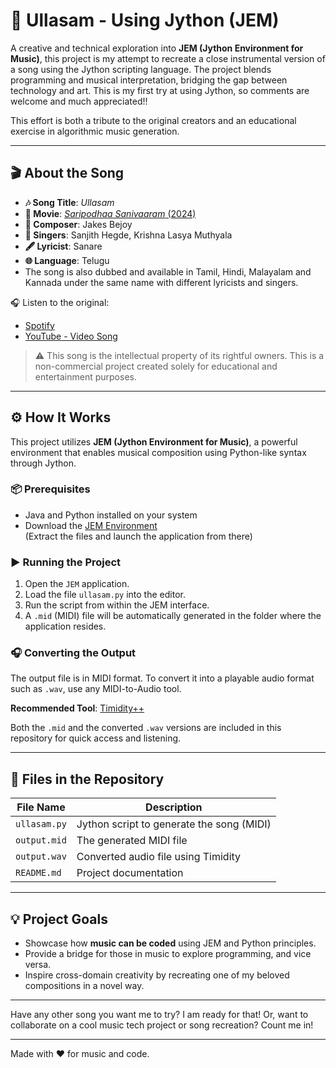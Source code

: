 # 🎵 Ullasam - Using Jython (JEM)

A creative and technical exploration into **JEM (Jython Environment for Music)**, this project is my attempt to recreate a close instrumental version of a song using the Jython scripting language. The project blends programming and musical interpretation, bridging the gap between technology and art. This is my first try at using Jython, so comments are welcome and much appreciated!!

This effort is both a tribute to the original creators and an educational exercise in algorithmic music generation.

---

## 🎬 About the Song

- **🎶 Song Title**: *Ullasam*  
- **🎥 Movie**: [*Saripodhaa Sanivaaram* (2024)](https://en.wikipedia.org/wiki/Saripodhaa_Sanivaaram)  
- **🎼 Composer**: Jakes Bejoy  
- **🎤 Singers**: Sanjith Hegde, Krishna Lasya Muthyala  
- **🖋️ Lyricist**: Sanare  
- **🌐 Language**: Telugu
- The song is also dubbed and available in Tamil, Hindi, Malayalam and Kannada under the same name with different lyricists and singers.

🎧 Listen to the original:  
- [Spotify](https://open.spotify.com/track/0ROW5t0PWyBS6k0UizBr6c?si=ae78d902ad844278)  
- [YouTube - Video Song](https://youtu.be/7lFAh_BR3_E?si=LYJ_ywtVmR3AaF4c)

> ⚠️ This song is the intellectual property of its rightful owners. This is a non-commercial project created solely for educational and entertainment purposes.

---

## ⚙️ How It Works

This project utilizes **JEM (Jython Environment for Music)**, a powerful environment that enables musical composition using Python-like syntax through Jython.

### 📦 Prerequisites

- Java and Python installed on your system
- Download the [JEM Environment](https://jythonmusic.me/download/)  
  (Extract the files and launch the application from there)

### ▶️ Running the Project

1. Open the `JEM` application.
2. Load the file `ullasam.py` into the editor.
3. Run the script from within the JEM interface.
4. A `.mid` (MIDI) file will be automatically generated in the folder where the application resides.

### 🎧 Converting the Output

The output file is in MIDI format. To convert it into a playable audio format such as `.wav`, use any MIDI-to-Audio tool.  

**Recommended Tool**: [Timidity++](http://timidity.sourceforge.net/)

Both the `.mid` and the converted `.wav` versions are included in this repository for quick access and listening.

---

## 📁 Files in the Repository

| File Name       | Description                                |
|------------------|--------------------------------------------|
| `ullasam.py`     | Jython script to generate the song (MIDI)  |
| `output.mid`     | The generated MIDI file                   |
| `output.wav`     | Converted audio file using Timidity        |
| `README.md`      | Project documentation                      |

---

## 💡 Project Goals

- Showcase how **music can be coded** using JEM and Python principles.
- Provide a bridge for those in music to explore programming, and vice versa.
- Inspire cross-domain creativity by recreating one of my beloved compositions in a novel way.

---

Have any other song you want me to try? I am ready for that!
Or, want to collaborate on a cool music tech project or song recreation? Count me in!

---

Made with ❤️ for music and code.

